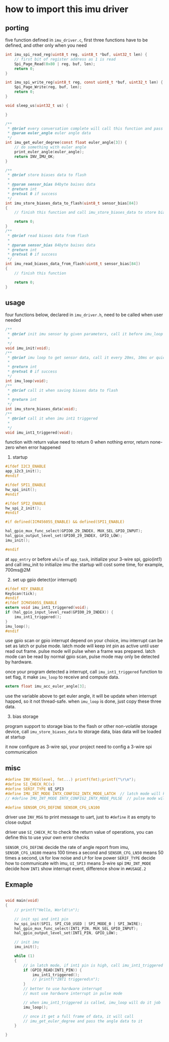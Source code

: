 # how to import this imu driver

## porting
five function defined in `imu_driver.c`, first three functions have to be defined, and other only when you need
```c
int imu_spi_read_reg(uint8_t reg, uint8_t *buf, uint32_t len) {
    // first bit of register address as 1 is read
    Spi_Page_Read(0x80 | reg, buf, len);
    return 0;
}

int imu_spi_write_reg(uint8_t reg, const uint8_t *buf, uint32_t len) {
    Spi_Page_Write(reg, buf, len);
    return 0;
}

void sleep_us(uint32_t us) {

}

/**
 * @brief every conversation complete will call this function and pass the data to it
 * @param euler_angle euler angle data
 */
int imu_get_euler_degree(const float euler_angle[3]) {
    // do something with euler angle
    print_euler_angle(euler_angle);
    return INV_IMU_OK;
}

/**
 * @brief store biases data to flash
 *
 * @param sensor_bias 84byte baises data
 * @return int
 * @retval 0 if success
 */
int imu_store_biases_data_to_flash(uint8_t sensor_bias[84])
{
	// finish this function and call imu_store_biases_data to store biases

    return 0;
}
/**
 * @brief read biases data from flash
 *
 * @param sensor_bias 84byte baises data
 * @return int
 * @retval 0 if success
 */
int imu_read_biases_data_from_flash(uint8_t sensor_bias[84])
{
	// finish this function

    return 0;
}
```

## usage
four functions below, declared in `imu_driver.h`, need to be called when user needed
```c
/**
 * @brief init imu sensor by given parameters, call it before imu_loop at program start
 *
 */
void imu_init(void);
/**
 * @brief imu loop to get sensor data, call it every 20ms, 10ms or quicker
 *
 * @return int
 * @retval 0 if success
 */
int imu_loop(void);
/**
 * @brief call it when saving biases data to flash
 *
 * @return int
 */
int imu_store_biases_data(void);
/**
 * @brief call it when imu int1 triggered
 *
 */
void imu_int1_triggered(void);
```

function with return value need to return 0 when nothing error, return none-zero when error happened

1. startup
```c
#ifdef I2C3_ENABLE
app_i2c3_init();
#endif

#ifdef SPI1_ENABLE
hw_spi_init();
#endif

#ifdef SPI2_ENABLE
hw_spi_2_init();
#endif

#if defined(ICM45605S_ENABLE) && defined(SPI1_ENABLE)

hal_gpio_mux_func_select(GPIO0_29_INDEX, MUX_SEL_GPIO_INPUT);
hal_gpio_output_level_set(GPIO0_29_INDEX, GPIO_LOW);
imu_init();

#endif
```
at `app_entry` or before `while` of `app_task`, initialize your 3-wire spi, gpio(int1) and call imu_init to initialize imu
the startup will cost some time, for example, 700ms@2M

2. set up gpio detect(or interrupt)
```c
#ifdef KEY_ENABLE
KeyScan(tick);
#endif
#ifdef ICM45605S_ENABLE
extern void imu_int1_triggered(void);
if (hal_gpio_input_level_read(GPIO0_29_INDEX)) {
    imu_int1_triggered();
}
imu_loop();
#endif
```
use gpio scan or gpio interrupt depend on your choice, imu interrupt can be set as latch or pulse mode. latch mode will keep int pin as active until user read out frame. pulse mode will pulse when a frame was prepared. latch mode can be read by normal gpio scan, pulse mode may only be detected by hardware.

once your program detected a interrupt, call `imu_int1_triggered` function to set flag, it make `imu_loop` to receive and compute data.
```c
extern float imu_acc_euler_angle[3];
```

use the variable above to get euler angle, it will be update when interrupt happed, so it not thread-safe. when `imu_loop` is done, just copy these three data.


3. bias storage

program support to storage bias to the flash or other non-volatile storage device, call `imu_store_biases_data` to storage data, bias data will be loaded at startup

it now configure as 3-wire spi, your project need to config a 3-wire spi communication

## misc

```c
#define INV_MSG(level, fmt...) printf(fmt);printf("\r\n");
#define SI_CHECK_RC(x)
#define SERIF_TYPE UI_SPI3
#define IMU_INT_MODE INTX_CONFIG2_INTX_MODE_LATCH  // latch mode will keep the interrupt active until it is cleared by the host
// #define IMU_INT_MODE INTX_CONFIG2_INTX_MODE_PULSE  // pulse mode will generate a pulse when frame is ready

#define SENSOR_CFG_DEFINE SENSOR_CFG_LN100

```

driver use `INV_MSG` to print message to uart, just to `#define` it as empty to close output

driver use `SI_CHECK_RC` to check the return value of operations, you can define this to use your own error checks

`SENSOR_CFG_DEFINE` decide the rate of angle report from imu, `SENSOR_CFG_LN100` means 100 times a second and `SENSOR_CFG_LN50` means 50 times a second, `LN` for low noise and `LP` for low power
`SERIF_TYPE` decide how to communicate with imu, `UI_SPI3` means 3-wire spi
`IMU_INT_MODE` decide how `INT1` show interrupt event, difference show in `##USAGE.2`

## Exmaple

```c

void main(void)
{
    // printf("Hello, World!\n");

    // init spi and int1 pin
    hw_spi_init(SPI1, SPI_CS0_USED | SPI_MODE_0 | SPI_3WIRE);
	hal_gpio_mux_func_select(INT1_PIN, MUX_SEL_GPIO_INPUT);
	hal_gpio_output_level_set(INT1_PIN, GPIO_LOW);

    // init imu
    imu_init();

    while (1)
    {
        // in latch mode, if int1 pin is high, call imu_int1_triggered
        if (GPIO_READ(INT1_PIN)) {
            imu_int1_triggered();
            // printf("INT1 triggered\n");
        }
        // better to use hardware interrupt
        // must use hardware interrupt in pulse mode

        // when imu_int1_triggered is called, imu_loop will do it job
        imu_loop();

        // once it get a full frame of data, it will call
        // imu_get_euler_degree and pass the angle data to it
    }

}

```